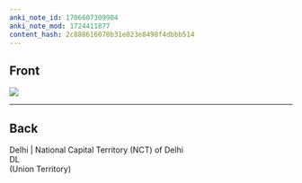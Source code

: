 ```yaml
---
anki_note_id: 1706607309904
anki_note_mod: 1724411877
content_hash: 2c888616070b31e023e8498f4dbbb514
---
```


## Front

![](DL.png)

<hr/>

## Back

Delhi | National Capital Territory (NCT) of Delhi  
DL  
(Union Territory)